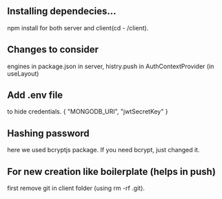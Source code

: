 ## Installing dependecies...
npm install for both server and client(cd - /client).

## Changes to consider
engines in package.json in server,
histry.push in AuthContextProvider (in useLayout)

## Add .env file
to hide credentials.
{
 "MONGODB_URI",
 "jwtSecretKey"
}

## Hashing password
here we used bcryptjs package. If you need bcrypt, just changed it.  

## For new creation like boilerplate (helps in push)
first remove git in client folder (using rm -rf .git).

